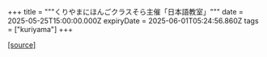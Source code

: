 +++
title = """くりやまにほんごクラスそら主催「日本語教室」"""
date = 2025-05-25T15:00:00.000Z
expiryDate = 2025-06-01T05:24:56.860Z
tags = ["kuriyama"]
+++


[[source]](https://www.town.kuriyama.hokkaido.jp/soshiki/31/27050.html)
